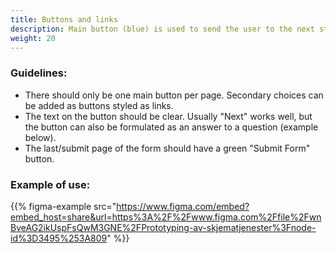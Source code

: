 ```yaml
---
title: Buttons and links
description: Main button (blue) is used to send the user to the next step 
weight: 20
---
```


### Guidelines:
- There should only be one main button per page. Secondary choices can be added as buttons styled as links. 
- The text on the button should be clear. Usually "Next" works well, but the button can also be formulated as an answer to a question (example below).
- The last/submit page of the form should have a green "Submit Form" button.

### Example of use:
{{% figma-example src="https://www.figma.com/embed?embed_host=share&url=https%3A%2F%2Fwww.figma.com%2Ffile%2FwnBveAG2ikUspFsQwM3GNE%2FPrototyping-av-skjematjenester%3Fnode-id%3D3495%253A809" %}}
